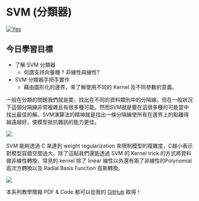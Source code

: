 # SVM (分類器)
[![Yes](https://img.youtube.com/vi/wdeYo3fsT5U/0.jpg)](https://www.youtube.com/watch?v=wdeYo3fsT5U)

## 今日學習目標
- 了解 SVM 分類器
    - 何謂支持向量機 ? 非線性與線性?
- SVM 分類器手把手實作 
    - 藉由圖形化的邊界，來了解使用不同的 Kernel 及不同參數的意義。


一般在分類的問題我們就是要，找出在不同的資料類別中的分隔線。但在一般狀況下這個分隔線非常複雜且有很多種可能。然而SVM就是要在這很多種的可能當中找出最佳的解。SVM演算法的精神就是找出一條分隔線使所有在邊界上的點離得越遠越好，使模型抵抗雜訊的能力更佳。

![](https://i.imgur.com/cZVmI87.png)

SVM 能夠透過 C 來達到 weight regularization 來限制模型的複雜度，C越小表示對模型容錯空間過大。除了這點我們還能透過 SVM 的 Kernel trick 的方式將資料做非線性轉換，常見的 kernel 除了 linear 線性以外還有兩了非線性的Polynomial 高次方轉換以及 Radial Basis Function 高斯轉換。

![](https://i.imgur.com/z5iuMPO.png)


本系列教學簡報 PDF & Code 都可以從我的 [GitHub](https://github.com/andy6804tw/2020-12th-ironman) 取得！